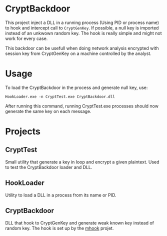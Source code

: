 # CryptBackdoor
This project inject a DLL in a running process (Using PID or process name) to hook and 
intercept call to `CryptGenKey`. If possible, a null key is imported instead of an 
unkwown random key. The hook is really simple and might not work for every case.

This backdoor can be usefull when doing network analysis encrypted with session key 
from CryptGenKey on a machine controlled by the analyst.

# Usage
To load the CryptBackdoor in the process and generate null key, use:
```
HookLoader.exe -n CryptTest.exe CryptBackdoor.dll
```
After running this command, running CryptTest.exe processes should now generate the same
key on each message.

# Projects
## CryptTest
Small utility that generate a key in loop and encrypt a given plaintext. Used to test
the CryptBackdoor loader and DLL.

## HookLoader
Utility to load a DLL in a process from its name or PID.

## CryptBackdoor
DLL that hook to CryptGenKey and generate weak known key instead of random key. The 
hook is set up by the [mhook](https://github.com/martona/mhook) projet.